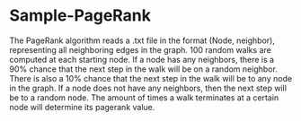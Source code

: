 # Sample-PageRank
The PageRank algorithm reads a .txt file in the format (Node, neighbor), representing all  neighboring edges in the graph. 100 random walks
are computed at each starting node. If a node has any neighbors, there is a 90% chance that the next step in the walk will be on a random neighbor.
There is also a 10% chance that the next step in the walk will be to any node in the graph. If a node does not have any neighbors, then the next step will
be to a random node. The amount of times a walk terminates at a certain node will determine its pagerank value.
